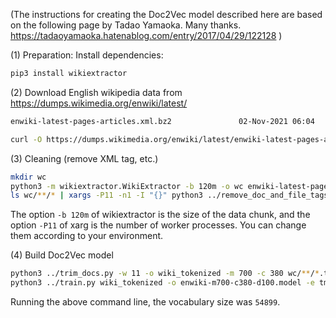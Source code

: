 (The instructions for creating the Doc2Vec model described here are based on the following page by Tadao Yamaoka. Many thanks. https://tadaoyamaoka.hatenablog.com/entry/2017/04/29/122128 )

(1) Preparation: Install dependencies:

```sh
pip3 install wikiextractor
```

(2) Download English wikipedia data from https://dumps.wikimedia.org/enwiki/latest/

```sh
enwiki-latest-pages-articles.xml.bz2               02-Nov-2021 06:04         19147548970
```

```sh
curl -O https://dumps.wikimedia.org/enwiki/latest/enwiki-latest-pages-articles.xml.bz2
```

(3) Cleaning (remove XML tag, etc.)

```sh
mkdir wc
python3 -m wikiextractor.WikiExtractor -b 120m -o wc enwiki-latest-pages-articles.xml.bz2
ls wc/**/* | xargs -P11 -n1 -I "{}" python3 ../remove_doc_and_file_tags.py "{}" "{}".tokenized
```

The option `-b 120m` of wikiextractor is the size of the data chunk, and the option `-P11` of xarg is the number of worker processes. You can change them according to your environment.

(4) Build Doc2Vec model

```sh
python3 ../trim_docs.py -w 11 -o wiki_tokenized -m 700 -c 380 wc/**/*.tokenized
python3 ../train.py wiki_tokenized -o enwiki-m700-c380-d100.model -e tmp.model
```

Running the above command line, the vocabulary size was `54899`.
